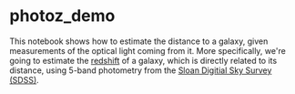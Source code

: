 photoz_demo
===========
This notebook shows how to estimate the distance to a galaxy, given measurements of the optical light coming from it.  More specifically, we're going to estimate the [redshift](http://en.wikipedia.org/wiki/Redshift) of a galaxy, which is directly related to its distance, using 5-band photometry from the [Sloan Digitial Sky Survey (SDSS)](http://www.sdss.org/).

